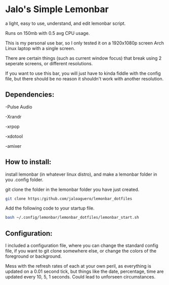 # Jalo's Simple Lemonbar
 a light, easy to use, understand, and edit lemonbar script.

Runs on 150mb with 0.5 avg CPU usage. 

 This is my personal use bar, so I only tested it on a 1920x1080p screen Arch Linux laptop with a single screen.

 There are certain things (such as current window focus) that break using 2 seperate screens, or different resolutions.

 If you want to use this bar, you will just have to kinda fiddle with the config file, but there should be no reason it shouldn't work with another resolution.

## Dependencies:
  
  -Pulse Audio

  -Xrandr

  -xrpop

  -xdotool

  -amixer

 ## How to install:
 install lemonbar (in whatever linux distro), and make a lemonbar folder in you .config folder.
 
 git clone the folder in the lemonbar folder you have just created. 

```bash
git clone https:/github.com/jaloaguero/lemonbar_dotfiles
```
 
 
 Add the following code to your startup file.
 
 
```bash
bash ~/.config/lemonbar/lemonbar_dotfiles/lemonbar_start.sh
```

## Configuration:

I included a configuration file, where you can change the standard config file, if you want to git clone somewhere else, or change the colors of the foreground or background.

Mess with the refresh rates of each at your own peril, as everything is updated on a 0.01 second tick, but things like the date, percentage, time are updated every 10, 5, 1 seconds. Could lead to unforseen circumstances.
